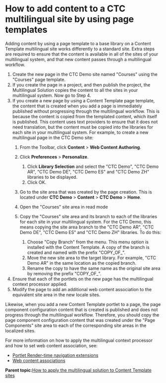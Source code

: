 # How to add content to a CTC multilingual site by using page templates 

Adding content by using a page template to a base library on a Content Template multilingual site works differently to a standard site. Extra steps are required to ensure that the content is available in all of the sites of your multilingual system, and that new content passes through a multilingual workflow.

1.  Create the new page in the CTC Demo site named "Courses" using the "Courses" page template.
2.  If you create the page in a project, and then publish the project, the Multilingual Solution copies the content to all the sites in your multilingual system. Now go to Step 4.
3.  If you create a new page by using a Content Template page template, the content that is created when you add a page is immediately published without progressing through the multilingual workflow. This is because the content is copied from the templated content, which itself is published. This content uses text providers to ensure that it does not need translation, but the content must be copied into the libraries for each site in your multilingual system. For example, to create a new multilingual page in the CTC Demo site:
    1.  From the Toolbar, click **Content** \> **Web Content Authoring**.
    2.  Click **Preferences** \> **Personalize**.
        1.  Click **Library Selection** and select the "CTC Demo", "CTC Demo AR", "CTC Demo DE", "CTC Demo ES" and "CTC Demo ZH" libraries to be displayed.
        2.  Click OK.
    3.  Go to the site area that was created by the page creation. This is located under **CTC Demo** \> **Content** \> **CTC Demo** \> **Home**.
    4.  Open the "Courses" site area in read mode
    5.  Copy the "Courses" site area and its branch to each of the libraries for each site in your multilingual system. For the CTC Demo, this means copying the site area branch to the "CTC Demo AR", "CTC Demo DE", "CTC Demo ES" and "CTC Demo ZH" libraries. To do this:

        1.  Choose "Copy Branch" from the menu. This menu option is installed with the Content Template. A copy of the branch is created and named with the prefix "COPY\_OF\_".
        2.  Move the new site area to the target library. For example, "CTC Demo AR" in the same location as the copied branch.
        3.  Rename the copy to have the same name as the original site area by removing the prefix "COPY\_OF\_".
4.  Ensure that each of the portlets on the new page has the multilingual context processor applied.
5.  Modify the page to add an additional web content association to the equivalent site area in the new locale sites.

Likewise, when you add a new Content Template portlet to a page, the page component configuration content that is created is published and does not progress through the multilingual workflow. Therefore, you should copy the page component configuration content that was created under the "Page Components" site area to each of the corresponding site areas in the localized sites.

For more information on how to apply the multilingual context processor and how to set web content association, see:

-   [Portlet Render-time navigation extensions](../wcm/wcm_mls_ext_portlet.md)
-   [Web content associations](../wcm/wcm_delivery_contentmap_about.md)

**Parent topic:**[How to apply the multilingual solution to Content Template sites ](../ctc/ctc_deploy_locale.md)

